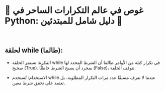 # 🌌 غوص في عالم التكرارات الساحر في Python: دليل شامل للمبتدئين 🌌
<br/>

## لحلقة while (طالما):

* الفكرة:
   تستمر الحلقة while في تكرار كتلة من الأوامر طالما أن الشرط المحدد لها صحيح (True). بمجرد أن يصبح الشرط خاطئًا (False)، تتوقف الحلقة.


  
  
* الاستخدام:
  تُستخدم while عندما لا تعرف مسبقًا عدد مرات التكرار المطلوبة، بل تعتمد على تحقق شرط معين.
